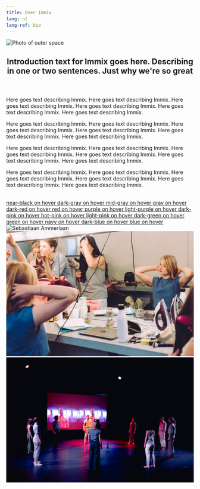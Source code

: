 ```yaml
---
title: Over Immix
lang: nl
lang-ref: bio
---
```



<img src="/images/Aeson/nnknxt_g003_2.jpg" class="w-100 f5" alt="Photo of outer space">

<article class="cf pa3 mw9 center">
  <header class="fl w-100 w-75-l pa3-m pa4-l">
    <h2 class="lh-title f3 b mt0">
      Introduction text for Immix goes here. Describing in one or two sentences. Just why we're so great
    </h2>
  </header>
  <section class="fl w-100">
    <div class="fl w-100 w-50-m w-25-l pa3-m pa4-l">
      <p class="f6 lh-copy measure">
        Here goes text describing Immix. Here goes text describing Immix. Here goes text describing Immix. Here goes text describing Immix. Here goes text describing Immix. Here goes text describing Immix.
      </p>
    </div>
    <div class="fl w-100 w-50-m w-25-l pa3-m pa4-l">
      <p class="f6 lh-copy measure">
        Here goes text describing Immix. Here goes text describing Immix. Here goes text describing Immix. Here goes text describing Immix. Here goes text describing Immix. Here goes text describing Immix.
      </p>
    </div>
    <div class="fl w-100 w-50-m w-25-l pa3-m pa4-l">
      <p class="f6 lh-copy measure">
        Here goes text describing Immix. Here goes text describing Immix. Here goes text describing Immix. Here goes text describing Immix. Here goes text describing Immix. Here goes text describing Immix.
      </p>
    </div>
    <div class="fl w-100 w-50-m w-25-l pa3-m pa4-l">
      <p class="f6 lh-copy measure">
        Here goes text describing Immix. Here goes text describing Immix. Here goes text describing Immix. Here goes text describing Immix. Here goes text describing Immix. Here goes text describing Immix.
      </p>
    </div>
  </section>
  <section class="fl w-100">
    <div class="fl w-100 w-50-m w-25-l pv3 pa3-m pa4-l">
      <div class="aspect-ratio aspect-ratio--3x4">
        <span style="background-image:url(/images/NKKNXT/Sebastiaan.jpg);" class="cover bg-center aspect-ratio--object"></span>
      </div>
    </div>
    <div class="fl w-100 w-50-m w-25-l pv3 pa3-m pa4-l">
      <div class="aspect-ratio aspect-ratio--3x4">
        <span style="background-image:url(/images/NKKNXT/Ruben.jpg);" class="cover bg-center aspect-ratio--object"></span>
      </div>
    </div>
    <div class="fl w-100 w-50-m w-25-l pv3 pa3-m pa4-l">
      <div class="aspect-ratio aspect-ratio--3x4">
        <span style="background-image:url(/images/NKKNXT/Julie.jpg);" class="cover bg-center aspect-ratio--object"></span>
      </div>
    </div>
    <div class="fl w-100 w-50-m w-25-l pv3 pa3-m pa4-l">
      <div class="aspect-ratio aspect-ratio--3x4">
        <span style="background-image:url(/images/NKKNXT/Jobbe.jpg);" class="cover bg-center aspect-ratio--object"></span>
      </div>
    </div>
    <div class="fl w-100 w-50-m w-25-l pv3 pa3-m pa4-l">
      <div class="aspect-ratio aspect-ratio--3x4">
        <span style="background-image:url(/images/NKKNXT/Phoebe.jpg);" class="cover bg-center aspect-ratio--object"></span>
      </div>
    </div>
    <div class="fl w-100 w-50-m w-25-l pv3 pa3-m pa4-l">
      <div class="aspect-ratio aspect-ratio--3x4">
        <span style="background-image:url(/images/NKKNXT/Emma.jpg);" class="cover bg-center aspect-ratio--object"></span>
      </div>
    </div>
    <div class="fl w-100 w-50-m w-25-l pv3 pa3-m pa4-l">
      <div class="aspect-ratio aspect-ratio--3x4">
        <span style="background-image:url(/images/NKKNXT/Ariel.jpg);" class="cover bg-center aspect-ratio--object"></span>
      </div>
    </div>
    <div class="fl w-100 w-50-m w-25-l pv3 pa3-m pa4-l">
      <div class="aspect-ratio aspect-ratio--3x4">
        <span style="background-image:url(/images/NKKNXT/Jesse.jpg);" class="cover bg-center aspect-ratio--object"></span>
      </div>
    </div>
    <div class="fl w-100 w-50-m w-25-l pv3 pa3-m pa4-l">
      <div class="aspect-ratio aspect-ratio--3x4">
        <span style="background-image:url(/images/NKKNXT/Merel.jpg);" class="cover bg-center aspect-ratio--object"></span>
      </div>
    </div>
    <div class="fl w-100 w-50-m w-25-l pv3 pa3-m pa4-l">
      <div class="aspect-ratio aspect-ratio--3x4">
        <span style="background-image:url(http://mrmrs.github.io/images/0002.jpg);" class="cover bg-center aspect-ratio--object"></span>
      </div>
    </div>
    <div class="fl w-100 w-50-m w-25-l pv3 pa3-m pa4-l">
      <div class="aspect-ratio aspect-ratio--3x4">
        <span style="background-image:url(http://mrmrs.github.io/images/0020.jpg);" class="cover bg-center aspect-ratio--object"></span>
      </div>
    </div>
    <div class="fl w-100 w-50-m w-25-l pv3 pa3-m pa4-l">
      <div class="aspect-ratio aspect-ratio--3x4">
        <span style="background-image:url(http://mrmrs.github.io/images/0013.jpg);" class="cover bg-center aspect-ratio--object"></span>
      </div>
    </div>
  </section>
   

</article>




<img src="/images/Aeson/MG_9127.jpg" alt="" class="fr w-third ml-auto br-100">

<div class="pa4 lh-copy">
  <a class="f4 fw6 db black link hover-near-black" href="#0">near-black on hover </a>
  <a class="f4 fw6 db black link hover-dark-gray" href="#0">dark-gray on hover </a>
  <a class="f4 fw6 db black link hover-mid-gray" href="#0">mid-gray on hover </a>
  <a class="f4 fw6 db black link hover-gray" href="#0">gray on hover </a>
  <a class="f4 fw6 db black link hover-dark-red" href="#0">dark-red on hover </a>
  <a class="f4 fw6 db black link hover-red" href="#0">red on hover </a>
  <a class="f4 fw6 db black link hover-purple" href="#0">purple on hover </a>
  <a class="f4 fw6 db black link hover-light-purple" href="#0">light-purple on hover </a>
  <a class="f4 fw6 db black link hover-dark-pink" href="#0">dark-pink on hover </a>
  <a class="f4 fw6 db black link hover-hot-pink" href="#0">hot-pink on hover </a>
  <a class="f4 fw6 db black link hover-light-pink" href="#0">light-pink on hover </a>
  <a class="f4 fw6 db black link hover-dark-green" href="#0">dark-green on hover </a>
  <a class="f4 fw6 db black link hover-green" href="#0">green on hover </a>
  <a class="f4 fw6 db black link hover-navy" href="#0">navy on hover </a>
  <a class="f4 fw6 db black link hover-dark-blue" href="#0">dark-blue on hover </a>
  <a class="f4 fw6 db black link hover-blue" href="#0">blue on hover </a>
</div>



<div class="mw9 center ph3-ns mt5">
  <div class="cf ph2-ns">
    <div class="fl w-100 w-third-ns pa2">
      <img src="/images/Aeson/nnknxt_g009.jpg" alt="Sebastiaan Ammerlaan" class="br3">
    </div>
    <div class="fl w-100 w-third-ns pa2">
      <img src="/images/LindeDorenbos/210625_NKKNXT_Bloom_LindeDorenbos-0009.jpg" alt="Sebastiaan Ammerlaan" class="br3">
    </div>
    <div class="fl w-100 w-third-ns pa2">
      <img src="/images/LindeDorenbos/210625_NKKNXT_Bloom_LindeDorenbos-0073.jpg" alt="Sebastiaan Ammerlaan" class="br3">
    </div>
  </div>
</div>
